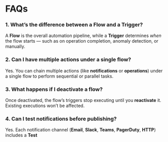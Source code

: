 # FAQs

### 1. What’s the difference between a Flow and a Trigger?

A **Flow** is the overall automation pipeline, while a **Trigger** determines *when* the flow starts — such as on operation completion, anomaly detection, or manually.

### 2. Can I have multiple actions under a single flow?

Yes. You can chain multiple actions (like **notifications** or **operations**) under a single flow to perform sequential or parallel tasks.

### 3. What happens if I deactivate a flow?

Once deactivated, the flow’s triggers stop executing until you **reactivate** it. Existing executions won’t be affected.

### 4. Can I test notifications before publishing?

Yes. Each notification channel (**Email**, **Slack**, **Teams**, **PagerDuty**, **HTTP**) includes a **Test**
